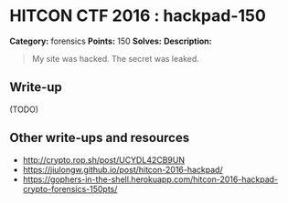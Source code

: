 # HITCON CTF 2016 : hackpad-150

**Category:** forensics
**Points:** 150
**Solves:**
**Description:**

> My site was hacked. The secret was leaked.


## Write-up

(TODO)

## Other write-ups and resources

* http://crypto.rop.sh/post/UCYDL42CB9UN
* https://jiulongw.github.io/post/hitcon-2016-hackpad/
* https://gophers-in-the-shell.herokuapp.com/hitcon-2016-hackpad-crypto-forensics-150pts/
